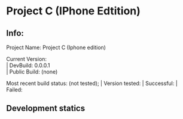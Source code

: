 # Project C (IPhone Edtition)

## Info: 
Project Name: Project C (Iphone edition) <br>

Current Version: <br>
 | DevBuild: 0.0.0.1 <br>
 | Public Build: (none) <br>

Most recent build status: (not tested);
 | Version tested: 
 | Successful: 
 | Failed: 

## Development statics
